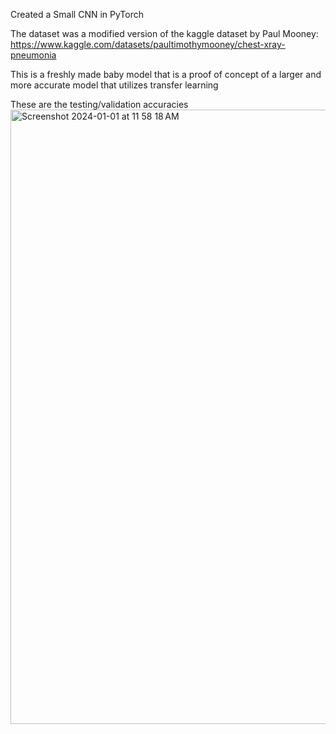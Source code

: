 Created a Small CNN in PyTorch

The dataset was a modified version of the kaggle dataset by Paul Mooney: https://www.kaggle.com/datasets/paultimothymooney/chest-xray-pneumonia 

This is a freshly made baby model that is a proof of concept of a larger and more accurate model that utilizes transfer learning

These are the testing/validation accuracies <img width="983" alt="Screenshot 2024-01-01 at 11 58 18 AM" src="https://github.com/twonkista/PneumoniaDetectionCustomCNN/assets/65195116/9b801cde-dda6-4708-a6c7-67c7c969b58d"> 
